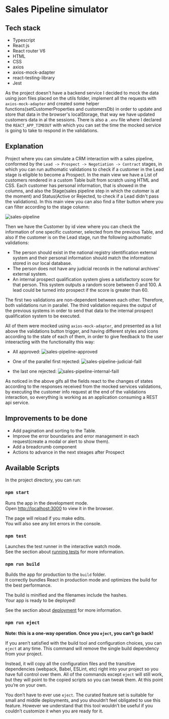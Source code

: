 # Sales Pipeline simulator

## Tech stack
- Typescript
- React js
- React router V6
- HTML
- CSS
- axios
- axios-mock-adapter
- react-testing-library
- Jest

As the project doesn't have a backend service I decided to mock the data using json files placed on the utils folder, implement all the requests with `axios-mock-adapter` and created some helper functions(setCustomerProperties and customersDb) in order to update and store that data in the browser's localStorage, that way we have updated customers data in al the sessions. There is also a `.env` file where I declared the `REACT_APP_TIMEOUT` with which you can set the time the mocked service is going to take to respond in the validations.

## Explanation
Project where you can simulate a CRM interaction with a sales pipeline, conformed by the `Lead -> Prospect -> Negotiation -> Contract` stages, in which you can run authomatic validations to check if a customer in the Lead stage is eligible to become a Prospect. In the main view we have a List of customers rendered in a custom Table built from scratch using HTML and CSS. Each customer has personal information, that is showed in the columns, and also the Stage(sales pipeline step in which the cutomer is at the moment) and Status(Active or Rejected, to check if a Lead didn't pass the validations). In this main view you can also find a filter button where you can filter according to the stage column:

![sales-pipeline](https://github.com/Diego-Ardila/sales-pipeline/assets/67027844/9a572739-8f71-431c-90b9-d7c88623ec28)

Then we have the Customer by id view where you can check the information of one specific customer, selected from the previous Table, and also if the customer is on the Lead stage, run the following authomatic validations:

- The person should exist in the national registry identification external system and their personal information should match the information stored in our local database.
- The person does not have any judicial records in the national archives' external system.
- An internal prospect qualification system gives a satisfactory score for that person. This system outputs a random score between 0 and 100. A lead could be turned into prospect if the score is greater than 60.

The first two validations are non-dependent between each other. Therefore, both validations run in parallel. The third validation requires the output of the previous systems in order to send that data to the internal prospect qualification system to be executed.

All of them were mocked using `axios-mock-adapter`, and presented as a list above the validations button trigger, and having different styles and icons according to the state of each of them, in order to give feedback to the user inteeracting with the functionality this way:

- All approved:
![sales-pipeline-approved](https://github.com/Diego-Ardila/sales-pipeline/assets/67027844/2294f087-b685-4a0f-8d12-0f90b4b1147f)

- One of the parallel first rejected:
![sales-pipeline-judicial-faill](https://github.com/Diego-Ardila/sales-pipeline/assets/67027844/3a0cc1a9-4819-4fb5-bebf-5f1c1fbd397b)

- the last one rejected:
![sales-pipeline-internal-faill](https://github.com/Diego-Ardila/sales-pipeline/assets/67027844/001f6eb5-94d7-4607-889f-d5c6026f6ecc)

As noticed in the above gifs all the fields react to the changes of states according to the responses received from the mocked services validations, by executing the customer info request at the end of the validations interaction, so everything is working as an application consuming a REST api service. 

## Improvements to be done
- Add pagination and sorting to the Table.
- Improve the error boundaries and error management in each request(create a modal or alert to show them).
- Add a breadcrumb component
- Actions to advance in the next steages after Prospect

## Available Scripts

In the project directory, you can run:

### `npm start`

Runs the app in the development mode.\
Open [http://localhost:3000](http://localhost:3000) to view it in the browser.

The page will reload if you make edits.\
You will also see any lint errors in the console.

### `npm test`

Launches the test runner in the interactive watch mode.\
See the section about [running tests](https://facebook.github.io/create-react-app/docs/running-tests) for more information.

### `npm run build`

Builds the app for production to the `build` folder.\
It correctly bundles React in production mode and optimizes the build for the best performance.

The build is minified and the filenames include the hashes.\
Your app is ready to be deployed!

See the section about [deployment](https://facebook.github.io/create-react-app/docs/deployment) for more information.

### `npm run eject`

**Note: this is a one-way operation. Once you `eject`, you can’t go back!**

If you aren’t satisfied with the build tool and configuration choices, you can `eject` at any time. This command will remove the single build dependency from your project.

Instead, it will copy all the configuration files and the transitive dependencies (webpack, Babel, ESLint, etc) right into your project so you have full control over them. All of the commands except `eject` will still work, but they will point to the copied scripts so you can tweak them. At this point you’re on your own.

You don’t have to ever use `eject`. The curated feature set is suitable for small and middle deployments, and you shouldn’t feel obligated to use this feature. However we understand that this tool wouldn’t be useful if you couldn’t customize it when you are ready for it.

